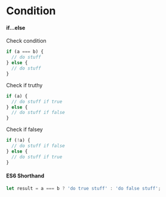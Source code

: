 # Condition

#### if...else
Check condition
```javascript
if (a === b) {
  // do stuff
} else {
  // do stuff
}
```

Check if truthy
```javascript
if (a) {
  // do stuff if true
} else {
  // do stuff if false
}
```

Check if falsey
```javascript
if (!a) {
  // do stuff if false
} else {
  // do stuff if true
}
```

#### ES6 Shorthand
```javascript
let result = a === b ? 'do true stuff' : 'do false stuff';
```